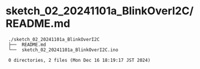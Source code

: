 
# sketch_02_20241101a_BlinkOverI2C/README.md

     ./sketch_02_20241101a_BlinkOverI2C
     ├──  README.md
     └──  sketch_02_20241101a_BlinkOverI2C.ino
     
     0 directories, 2 files (Mon Dec 16 18:19:17 JST 2024)
